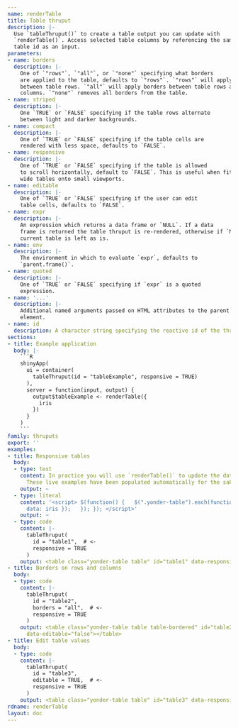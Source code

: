 ```yaml
---
name: renderTable
title: Table thruput
description: |-
  Use `tableThruput()` to create a table output you can update with
  `renderTable()`. Access selected table columns by referencing the same
  table id as an input.
parameters:
- name: borders
  description: |-
    One of `"rows"`, `"all"`, or `"none"` specifying what borders
    are applied to the table, defaults to `"rows"`. `"rows"` will apply borders
    between table rows. `"all"` will apply borders between table rows and
    columns. `"none"` removes all borders from the table.
- name: striped
  description: |-
    One `TRUE` or `FALSE` specifying if the table rows alternate
    between light and darker backgrounds.
- name: compact
  description: |-
    One of `TRUE` or `FALSE` specifying if the table cells are
    rendered with less space, defaults to `FALSE`.
- name: responsive
  description: |-
    One of `TRUE` or `FALSE` specifying if the table is allowed
    to scroll horizontally, default to `FALSE`. This is useful when fitting
    wide tables onto small viewports.
- name: editable
  description: |-
    One of `TRUE` or `FALSE` specifying if the user can edit
    table cells, defaults to `FALSE`.
- name: expr
  description: |-
    An expression which returns a data frame or `NULL`. If a data
    frame is returned the table thruput is re-rendered, otherwise if `NULL` the
    current table is left as is.
- name: env
  description: |-
    The environment in which to evaluate `expr`, defaults to
    `parent.frame()`.
- name: quoted
  description: |-
    One of `TRUE` or `FALSE` specifying if `expr` is a quoted
    expression.
- name: '...'
  description: |-
    Additional named arguments passed on HTML attributes to the parent
    element.
- name: id
  description: A character string specifying the reactive id of the thruput.
sections:
- title: Example application
  body: |-
    ```R
    shinyApp(
      ui = container(
        tableThruput(id = "tableExample", responsive = TRUE)
      ),
      server = function(input, output) {
        output$tableExample <- renderTable({
          iris
        })
      }
    )
    ```
family: thruputs
export: ''
examples:
- title: Responsive tables
  body:
  - type: text
    content: In practice you will use `renderTable()` to update the data in a table.
      These live examples have been populated automatically for the sake of the demo.
    output: ~
  - type: literal
    content: '<script> $(function() {   $(".yonder-table").each(function() {     $(this).table({
      data: iris });   }); }); </script>'
    output: ~
  - type: code
    content: |-
      tableThruput(
        id = "table1",  # <-
        responsive = TRUE
      )
    output: <table class="yonder-table table" id="table1" data-responsive="true" data-editable="false"></table>
- title: Borders on rows and columns
  body:
  - type: code
    content: |-
      tableThruput(
        id = "table2",
        borders = "all",  # <-
        responsive = TRUE
      )
    output: <table class="yonder-table table table-bordered" id="table2" data-responsive="true"
      data-editable="false"></table>
- title: Edit table values
  body:
  - type: code
    content: |-
      tableThruput(
        id = "table3",
        editable = TRUE,  # <-
        responsive = TRUE
      )
    output: <table class="yonder-table table" id="table3" data-responsive="true" data-editable="true"></table>
rdname: renderTable
layout: doc
---
```

